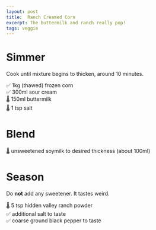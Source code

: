 ```yaml
---
layout: post
title:  Ranch Creamed Corn
excerpt: The buttermilk and ranch really pop!
tags: veggie
---
```


# Simmer
Cook until mixture begins to thicken, around 10 minutes.

✅ 1kg (thawed) frozen corn  
✅ 300ml sour cream  
🌡️ 150ml buttermilk  
🌡️ 1 tsp salt  

# Blend
🌡️ unsweetened soymilk to desired thickness (about 100ml)

# Season
Do **not** add any sweetener. It tastes weird. 

🌡️ 5 tsp hidden valley ranch powder  
✅ additional salt to taste  
✅ coarse ground black pepper to taste  
